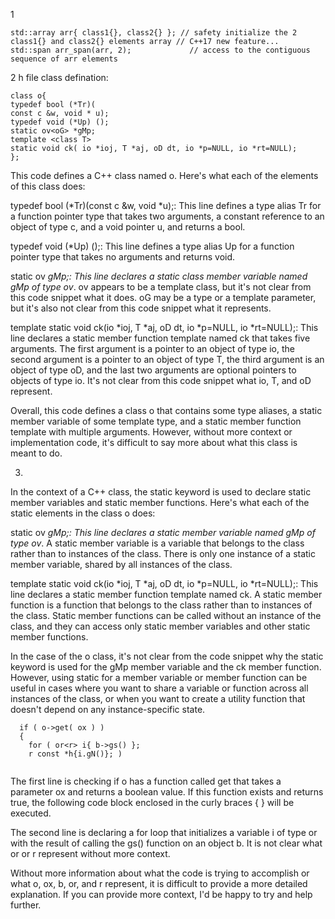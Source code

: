 1
```
std::array arr{ class1{}, class2{} }; // safety initialize the 2 class1{} and class2{} elements array // C++17 new feature... 
std::span arr_span(arr, 2);             // access to the contiguous sequence of arr elements
```
2 h file class defination:
```
class o{
typedef bool (*Tr)(
const c &w, void * u);
typedef void (*Up) ();
static ov<oG> *gMp;
template <class T>
static void ck( io *ioj, T *aj, oD dt, io *p=NULL, io *rt=NULL);
};
```
This code defines a C++ class named o. Here's what each of the elements of this class does:

typedef bool (*Tr)(const c &w, void *u);: This line defines a type alias Tr for a function pointer type that takes two arguments, a constant reference to an object of type c, and a void pointer u, and returns a bool.

typedef void (*Up) ();: This line defines a type alias Up for a function pointer type that takes no arguments and returns void.

static ov<oG> *gMp;: This line declares a static class member variable named gMp of type ov<oG>*. ov appears to be a template class, but it's not clear from this code snippet what it does. oG may be a type or a template parameter, but it's also not clear from this code snippet what it represents.

template <class T> static void ck(io *ioj, T *aj, oD dt, io *p=NULL, io *rt=NULL);: This line declares a static member function template named ck that takes five arguments. The first argument is a pointer to an object of type io, the second argument is a pointer to an object of type T, the third argument is an object of type oD, and the last two arguments are optional pointers to objects of type io. It's not clear from this code snippet what io, T, and oD represent.

Overall, this code defines a class o that contains some type aliases, a static member variable of some template type, and a static member function template with multiple arguments. However, without more context or implementation code, it's difficult to say more about what this class is meant to do.

3.
In the context of a C++ class, the static keyword is used to declare static member variables and static member functions. Here's what each of the static elements in the class o does:

static ov<oG> *gMp;: This line declares a static member variable named gMp of type ov<oG>*. A static member variable is a variable that belongs to the class rather than to instances of the class. There is only one instance of a static member variable, shared by all instances of the class.

template <class T> static void ck(io *ioj, T *aj, oD dt, io *p=NULL, io *rt=NULL);: This line declares a static member function template named ck. A static member function is a function that belongs to the class rather than to instances of the class. Static member functions can be called without an instance of the class, and they can access only static member variables and other static member functions.

In the case of the o class, it's not clear from the code snippet why the static keyword is used for the gMp member variable and the ck member function. However, using static for a member variable or member function can be useful in cases where you want to share a variable or function across all instances of the class, or when you want to create a utility function that doesn't depend on any instance-specific state.

```
  if ( o->get( ox ) ) 
  {
    for ( or<r> i{ b->gs() };
    r const *h{i.gN()}; )
    

```

The first line is checking if o has a function called get that takes a parameter ox and returns a boolean value. If this function exists and returns true, the following code block enclosed in the curly braces { } will be executed.

The second line is declaring a for loop that initializes a variable i of type or<r> with the result of calling the gs() function on an object b. It is not clear what or or r represent without more context.

Without more information about what the code is trying to accomplish or what o, ox, b, or, and r represent, it is difficult to provide a more detailed explanation. If you can provide more context, I'd be happy to try and help further.
